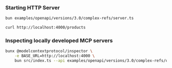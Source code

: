 ### Starting HTTP Server

```bash
bun examples/openapi/versions/3.0/complex-refs/server.ts

curl http://localhost:4000/products
```

### Inspecting locally developed MCP servers

```bash
bunx @modelcontextprotocol/inspector \
    -e BASE_URL=http://localhost:4000 \
    bun src/index.ts --api examples/openapi/versions/3.0/complex-refs/openapi.yml
```
